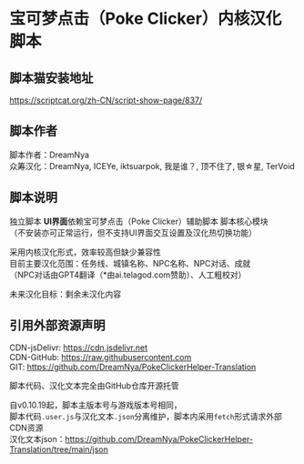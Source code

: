 # 宝可梦点击（Poke Clicker）内核汉化脚本

## 脚本猫安装地址

<https://scriptcat.org/zh-CN/script-show-page/837/>

## 脚本作者

脚本作者：DreamNya  
众筹汉化：DreamNya, ICEYe, iktsuarpok, 我是谁？, 顶不住了, 银☆星, TerVoid  

## 脚本说明

独立脚本
**UI界面**依赖宝可梦点击（Poke Clicker）辅助脚本 脚本核心模块  
（不安装亦可正常运行，但不支持UI界面交互设置及汉化热切换功能）  

采用内核汉化形式，效率较高但缺少兼容性  
目前主要汉化范围：任务线、城镇名称、NPC名称、NPC对话、成就  
（NPC对话由GPT4翻译（\*由ai.telagod.com赞助）、人工粗校对）

未来汉化目标：剩余未汉化内容

## 引用外部资源声明

CDN-jsDelivr: <https://cdn.jsdelivr.net>  
CDN-GitHub: <https://raw.githubusercontent.com>  
GIT: <https://github.com/DreamNya/PokeClickerHelper-Translation>  

脚本代码、汉化文本完全由GitHub仓库开源托管

自v0.10.19起，脚本主版本号与游戏版本号相同，  
脚本代码`.user.js`与汉化文本`.json`分离维护，脚本内采用`fetch`形式请求外部CDN资源  
汉化文本json：<https://github.com/DreamNya/PokeClickerHelper-Translation/tree/main/json>
